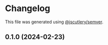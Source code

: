 # Changelog

This file was generated using [@jscutlery/semver](https://github.com/jscutlery/semver).

## 0.1.0 (2024-02-23)
